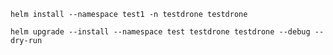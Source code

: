 `helm install --namespace test1 -n testdrone testdrone`

`helm upgrade --install --namespace test testdrone testdrone --debug --dry-run`


